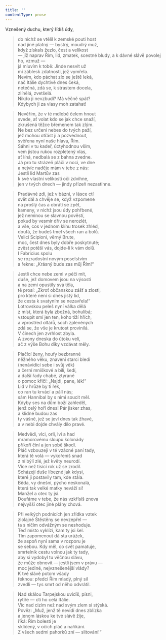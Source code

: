 ```yaml
---
title: ''
contentType: prose
---
```


Vznešený duchu, který řídíš údy,

> do nichž se vtělil k zemské pouti host  
> nad jiné platný — bystrý, moudrý muž,  
> když získals žezlo, čest a velikost  
> — jíž naprav Řím, lid, zmatek, scestné bludy, a k dávné slávě povolej ho, vzmuž —  
> já mluvím k tobě: Jinde nesvit už  
> mi záblesk zdatnosti, jež vymřela.  
> Nevím, kdo páchat zlo se ještě leká,  
> nač Itálie dychtivě dnes čeká,  
> netečná, zdá se, k strastem docela,  
> zlínělá, zvetšelá.  
> Nikdo ji nevzbudí? Má věčně spát?  
> Kdybych ji za vlasy moh zatahat!

> Nevěřím, že v té mdlobě čelem hnout  
> svede, ať volat kdo se jak chce snaží,  
> zkrušená těžce břemenem tak zlým.  
> Ne bez určení nebes do tvých paží,  
> jež mohou otřást jí a pozvednout,  
> svěřena nyní naše hlava, Řím.  
> Sáhni v tu kadeř, úctyhodnou vším,  
> vem jistou rukou rozpletený vlas,  
> ať líná, nedbalá se z bahna zvedne.  
> Já pro tu strázeň pláči v noci, ve dne  
> a nejvíc naděje mám v tebe z nás:  
> Jestli lid Martův zas  
> k své vlastní velikosti oči zdvihne,  
> jen v tvých dnech — jindy přízeň nezastihne.

> Pradávné zdi, jež v bázni, v lásce ctí  
> svět dál a chvěje se, když vzpomene  
> na prošlý čas a obrátí se zpět,  
> kameny, v nichž jsou údy pohřbené,  
> jež neminou se slavnou pověstí,  
> pokud by vesmír dřív se nerozlét,  
> a vše, cos v jednom klínu trosek zhléd,  
> doufá, že budeš tmel všech ran a bolů.  
> Velicí Scipioni, věrný Brute,  
> moc, čest dnes byly dobře poskytnuté;  
> zvěst potěší vás, dojde-li k vám dolů.  
> I Fabricius spolu  
> se rozradostní novým poselstvím  
> a řekne: „Krásný bude zas můj Řím!“

> Jestli chce nebe zemi v péči mít,  
> duše, jež domovem jsou na výsosti  
> a na zemi opustily svá těla,  
> tě prosí: „Zkroť občanskou zášť a zlosti,  
> pro které není si dnes jistý lid,  
> že cesta k svatyním se nezavřela!“  
> Lotrovskou peleš nyní válka dělá  
> z míst, která byla zbožná, bohulibá;  
> vstoupit smí jen ten, koho tíží hřích,  
> a vprostřed oltářů, soch zpleněných  
> zdá se, že vše je krutost provinilá.  
> V činech jen zvrhlost zbyla.  
> A zvony dneska do útoku velí,  
> ač z výše Bohu díky vzdávat měly.

> Plačící ženy, houfy bezbranné  
> něžného věku, znavení starci bledí  
> (nenávidící sebe i svůj věk)  
> a černí mníškové a bílí, šedí,  
> a další řady chabé, ztýrané  
> o pomoc křičí: „Najdi, pane, lék!“  
> Lid v hrůze by ti řek,  
> co ran tu krvácí a pálí nás;  
> sám Hannibal by s nimi soucit měl.  
> Kdyby ses na dům boží zahleděl,  
> jenž celý hoří dnes! Pár jisker zhas,  
> a klidné budou zas  
> ty vášně, jež se jeví dnes tak žhavé,  
> a v nebi dojde chvály dílo pravé.

> Medvědi, vlci, orli, lvi a had  
> mramorovému sloupu kolonády  
> příkoří činí a jen sobě škodí.  
> Pláč vzbouzejí v té vzácné paní tady,  
> která tě volá — vykořeníš snad  
> z ní býlí zlé, jež květy neurodí.  
> Více než tisící rok už se zrodil.  
> Scházejí duše líbezné jak kdysi,  
> které ji postavily tam, kde stála.  
> Běda, vy dnešní, pýcho neskonalá,  
> která tak velké matky neváží si!  
> Manžel a otec ty jsi.  
> Doufáme v tebe, že nás vzkřísíš znova  
> nejvyšší otec jiné plány chová.

> Při velkých podnicích jen zřídka vztek  
> zlolajné Štěstěny se nevzepřel —  
> ta s ničím odvážným se neshoduje.  
> Teď místo vyklízí, kam ty jsi šel.  
> Tím zapomenout dá sta urážek,  
> že aspoň nyní sama v rozporu je  
> se sebou. Kdy měl, co svět pamatuje,  
> smrtelník cestu volnou jak ty tady,  
> aby si vydobyl tu věčnou slávu,  
> že může obnovit — jestli jsem v právu —  
> moc jediné, nejvznešenější vlády?  
> K tvé slávě potom všady  
> řeknou: předci Řím mladý, plný sil  
> zvedli — tys smrt od něho odvrátil.

> Nad skálou Tarpejskou uvidíš, písni,  
> rytíře — ctí ho celá Itálie.  
> Víc nad cizím než nad svým zlem si stýská.  
> Pověz: „Muž, jenž tě nevidí dnes zblízka  
> a jenom láskou ke tvé slávě žije,  
> říká: Řím bolestí je  
> sklíčený, v očích pláč a naříkání.  
> Z všech sedmi pahorků zní — slitování!“
